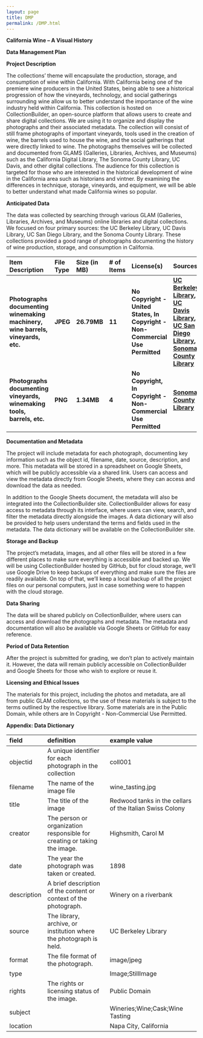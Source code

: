 ```yaml
---
layout: page
title: DMP
permalink: /DMP.html
---
```


**California Wine – A Visual History**

**Data Management Plan**

**Project Description**

The collections’ theme will encapsulate the production, storage, and consumption of wine within California. With California being one of the premiere wine producers in the United States, being able to see a historical progression of how the vineyards, technology, and social gatherings surrounding wine allow us to better understand the importance of the wine industry held within California. This collection is hosted on CollectionBuilder, an open-source platform that allows users to create and share digital collections. We are using it to organize and display the photographs and their associated metadata. The collection will consist of still frame photographs of important vineyards, tools used in the creation of wine, the barrels used to house the wine, and the social gatherings that were directly linked to wine. The photographs themselves will be collected and documented from GLAMS (Galleries, Libraries, Archives, and Museums) such as the California Digital Library, The Sonoma County Library, UC Davis, and other digital collections. The audience for this collection is targeted for those who are interested in the historical development of wine in the California area such as historians and vintner. By examining the differences in technique, storage, vineyards, and equipment, we will be able to better understand what made California wines so popular.

**Anticipated Data**

The data was collected by searching through various GLAM (Galleries, Libraries, Archives, and Museums) online libraries and digital collections. We focused on four primary sources: the UC Berkeley Library, UC Davis Library, UC San Diego Library, and the Sonoma County Library. These collections provided a good range of photographs documenting the history of wine production, storage, and consumption in California.

| Item Description | File Type | Size (in MB) | \# of Items | License(s) | Sources |
| :---- | :---- | :---- | :---- | :---- | :---- |
|  **Photographs documenting winemaking machinery, wine barrels, vineyards, etc.** |  **JPEG** |  **26.79MB** |  **11** | **No Copyright \- United States,  In Copyright \- Non-Commercial Use Permitted** | [**UC Berkeley Library**](https://digicoll.lib.berkeley.edu/record/45576?ln=en&v=uv#?xywh=-1016%2C394%2C2197%2C1137)**,  [UC Davis Library](https://digital.ucdavis.edu/search//%5B%5D//20/), [UC San Diego Library](https://library.ucsd.edu/dc/search?utf8=%E2%9C%93&q=), [Sonoma County Library](https://digital.sonomalibrary.org/)** |
|  **Photographs documenting vineyards, winemaking tools, barrels, etc.** |  **PNG** |  **1.34MB** |  **4** | **No Copyright,  In Copyright \-Non-Commercial Use Permitted** |  **[Sonoma County Library](https://digital.sonomalibrary.org/)**  |

**Documentation and Metadata**

The project will include metadata for each photograph, documenting key information such as the object id, filename, date, source, description, and more. This metadata will be stored in a spreadsheet on Google Sheets, which will be publicly accessible via a shared link. Users can access and view the metadata directly from Google Sheets, where they can access and download the data as needed.

In addition to the Google Sheets document, the metadata will also be integrated into the CollectionBuilder site. CollectionBuilder allows for easy access to metadata through its interface, where users can view, search, and filter the metadata directly alongside the images. A data dictionary will also be provided to help users understand the terms and fields used in the metadata. The data dictionary will be available on the CollectionBuilder site.

**Storage and Backup**

The project’s metadata, images, and all other files will be stored in a few different places to make sure everything is accessible and backed up. We will be using CollectionBuilder hosted by GitHub, but for cloud storage, we’ll use Google Drive to keep backups of everything and make sure the files are readily available. On top of that, we’ll keep a local backup of all the project files on our personal computers, just in case something were to happen with the cloud storage.

**Data Sharing**

The data will be shared publicly on CollectionBuilder, where users can access and download the photographs and metadata. The metadata and documentation will also be available via Google Sheets or GitHub for easy reference.

**Period of Data Retention**

After the project is submitted for grading, we don’t plan to actively maintain it. However, the data will remain publicly accessible on CollectionBuilder and Google Sheets for those who wish to explore or reuse it.

**Licensing and Ethical Issues**

The materials for this project, including the photos and metadata, are all from public GLAM collections, so the use of these materials is subject to the terms outlined by the respective library. Some materials are in the Public Domain, while others are In Copyright \- Non-Commercial Use Permitted.

 

**Appendix: Data Dictionary**

| field | definition | example value |
| :---- | :---- | :---- |
| objectid |  A unique identifier for each photograph in the collection |  coll001 |
| filename |  The name of the image file |  wine\_tasting.jpg |
| title |  The title of the image |  Redwood tanks in the cellars of the Italian Swiss Colony |
| creator |  The person or organization responsible for creating or taking the image. |  Highsmith, Carol M |
| date |  The year the photograph was taken or created. |  1898 |
| description | A brief description of the content or context of the photograph.	 | Winery on a riverbank  |
| source | The library, archive, or institution where the photograph is held.	 | UC Berkeley Library |
| format | The file format of the photograph.	 | image/jpeg |
| type |  | Image;StillImage |
| rights | The rights or licensing status of the image.	 | Public Domain |
| subject |  | Wineries;Wine;Cask;Wine Tasting |
| location |  | Napa City, California |

 


